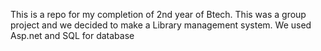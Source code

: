 This is a repo for my completion of 2nd year of Btech. This was a group project and we decided to make a Library management system. We used Asp.net and SQL for database 